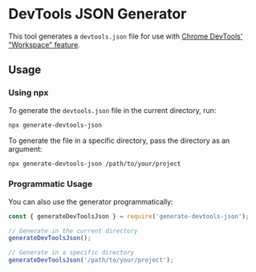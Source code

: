# DevTools JSON Generator

This tool generates a `devtools.json` file for use with [Chrome DevTools' "Workspace" feature](https://developer.chrome.com/docs/devtools/workspaces).

## Usage

### Using npx

To generate the `devtools.json` file in the current directory, run:

```bash
npx generate-devtools-json
```

To generate the file in a specific directory, pass the directory as an argument:

```bash
npx generate-devtools-json /path/to/your/project
```

### Programmatic Usage

You can also use the generator programmatically:

```javascript
const { generateDevToolsJson } = require('generate-devtools-json');

// Generate in the current directory
generateDevToolsJson();

// Generate in a specific directory
generateDevToolsJson('/path/to/your/project');
```
